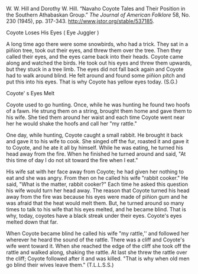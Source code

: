 
W. W. Hill and Dorothy W. Hill. “Navaho Coyote Tales and Their Position in the Southern Athabaskan Group.” *The Journal of American Folklore* 58, No. 230 (1945), pp. 317-343. http://www.jstor.org/stable/537185.

Coyote Loses His Eyes ( Eye Juggler )

A long time ago there were some snowbirds, who had a trick. They sat in a piñion tree, took out their eyes, and threw them over the tree. Then they called their eyes, and the eyes came back into their heads.
Coyote came along and watched the birds. He took out his eyes and threw them upwards, but they stuck in a tree limb.  The eyes did not fall back again and Coyote had to walk around blind. He felt around and found some piñion pitch and put this into his eyes.  That is why Coyote has yellow eyes today. (S.G.) 

Coyote' s Eyes Melt

Coyote used to go hunting. Once, while he was hunting he found two hoofs of a fawn. He strung them on a string, brought them home and gave them to his wife. She tied them around her waist and each time Coyote went near her he would shake the hoofs and call her "my rattle."

One day, while hunting, Coyote caught a small rabbit. He brought it back and gave it to his wife to cook. She singed off the fur, roasted it and gave it to Coyote, and he ate it all by himself. While he was eating, he turned his head away from the fire. When he finished he turned around and said, "At this time of day I do not sit toward the fire when I eat."

His wife sat with her face away from Coyote; he had given her nothing to eat and she was angry. From then on he called his wife "rabbit cooker." He said, "What is the matter, rabbit cooker?" Each time he asked this question his wife would turn her head away. The reason that Coyote turned his head away from the fire was because his eyes were made of piñion gum and he was afraid that the heat would melt them. But, he turned around so many times to talk to his wife that his eyes melted, and he became blind. That is why, today, coyotes have a black streak under their eyes. Coyote's eyes melted down that far.

When Coyote became blind he called his wife "my rattle,'' and followed her wherever he heard the sound of the rattle. There was a cliff and Coyote's wife went toward it. When she reached the edge of the cliff she took off the rattle and walked along, shaking the rattle. At last she threw the rattle over the cliff; Coyote followed after it and was killed. 
"That is why when old men go blind their wives leave them." (T.L.L.S.S.)
